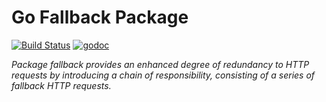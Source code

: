 # Go Fallback Package
[![Build Status](https://travis-ci.org/daishisystems/fallback.svg?branch=master)](https://travis-ci.org/daishisystems/fallback)
[![godoc](https://img.shields.io/badge/godoc-reference-blue.svg)](https://godoc.org/github.com/daishisystems/fallback)

*Package fallback provides an enhanced degree of redundancy to HTTP requests by introducing a chain of responsibility, consisting of a series of fallback HTTP requests.*
